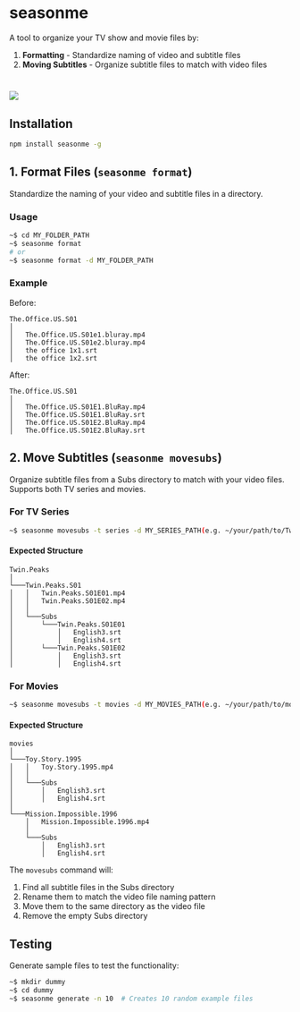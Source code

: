 # seasonme

A tool to organize your TV show and movie files by:
1. **Formatting** - Standardize naming of video and subtitle files
2. **Moving Subtitles** - Organize subtitle files to match with video files

# <img src="https://github.com/edwardfxiao/seasonme/blob/master/public/index.gif" />

## Installation
```sh
npm install seasonme -g
```

## 1. Format Files (`seasonme format`)
Standardize the naming of your video and subtitle files in a directory.

### Usage
```sh
~$ cd MY_FOLDER_PATH
~$ seasonme format
# or
~$ seasonme format -d MY_FOLDER_PATH
```

### Example
Before:
```
The.Office.US.S01
│
│   The.Office.US.S01e1.bluray.mp4
│   The.Office.US.S01e2.bluray.mp4
│   the office 1x1.srt
│   the office 1x2.srt
```

After:
```
The.Office.US.S01
│
│   The.Office.US.S01E1.BluRay.mp4
│   The.Office.US.S01E1.BluRay.srt
│   The.Office.US.S01E2.BluRay.mp4
│   The.Office.US.S01E2.BluRay.srt
```

## 2. Move Subtitles (`seasonme movesubs`)
Organize subtitle files from a Subs directory to match with your video files. Supports both TV series and movies.

### For TV Series
```sh
~$ seasonme movesubs -t series -d MY_SERIES_PATH(e.g. ~/your/path/to/Twin.Peaks)
```

#### Expected Structure
```
Twin.Peaks
│
└───Twin.Peaks.S01
│   │   Twin.Peaks.S01E01.mp4
│   │   Twin.Peaks.S01E02.mp4
│   │
│   └───Subs
│       └───Twin.Peaks.S01E01
│           │   English3.srt
│           │   English4.srt
│       └───Twin.Peaks.S01E02
│           │   English3.srt
│           │   English4.srt
```

### For Movies
```sh
~$ seasonme movesubs -t movies -d MY_MOVIES_PATH(e.g. ~/your/path/to/movies)
```

#### Expected Structure
```
movies
│
└───Toy.Story.1995
│   │   Toy.Story.1995.mp4
│   │
│   └───Subs
│       │   English3.srt
│       │   English4.srt
│
└───Mission.Impossible.1996
    │   Mission.Impossible.1996.mp4
    │
    └───Subs
        │   English3.srt
        │   English4.srt
```

The `movesubs` command will:
1. Find all subtitle files in the Subs directory
2. Rename them to match the video file naming pattern
3. Move them to the same directory as the video file
4. Remove the empty Subs directory

## Testing
Generate sample files to test the functionality:
```sh
~$ mkdir dummy
~$ cd dummy
~$ seasonme generate -n 10  # Creates 10 random example files
```